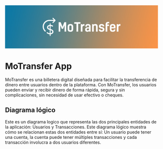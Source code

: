 ![Logo](/src/assets/logo/MoTransfer-logo-banner.jpg)

# MoTransfer App

MoTransfer es una billetera digital diseñada para facilitar la transferencia de dinero entre usuarios dentro de la plataforma. Con MoTransfer, los usuarios pueden enviar y recibir dinero de forma rápida, segura y sin complicaciones, sin necesidad de usar efectivo o cheques.

## Diagrama lógico

Este es un diagrama logico que representa las dos principales entidades de la aplicación: Usuarios y Transacciones. Este diagrama lógico muestra cómo se relacionan estas dos entidades entre sí: Un usuario puede tener una cuenta, la cuenta puede tener múltiples transacciones y cada transacción involucra a dos usuarios diferentes.

